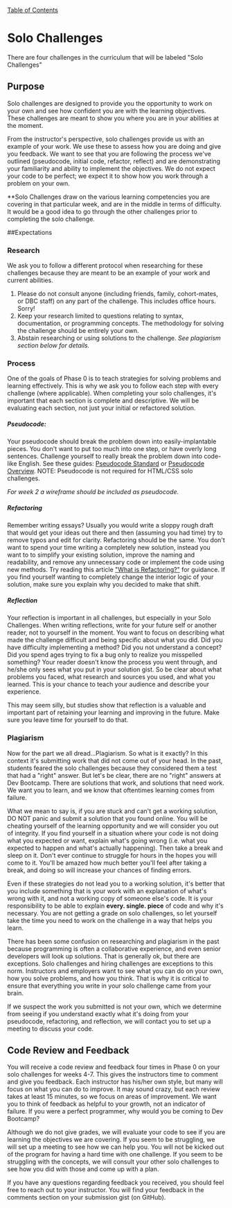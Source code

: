 [Table of Contents](README.md)

# Solo Challenges

There are four challenges in the curriculum that will be labeled "Solo Challenges"


## Purpose
Solo challenges are designed to provide you the opportunity to work on your own and see how confident you are with the learning objectives. These challenges are meant to show you where you are in your abilities at the moment.

From the instructor's perspective, solo challenges provide us with an example of your work. We use these to assess how you are doing and give you feedback. We want to see that you are following the process we've outlined (pseudocode, initial code, refactor, reflect) and are demonstrating your familiarity and ability to implement the objectives. We do not expect your code to be perfect; we expect it to show how you work through a problem on your own.

**Solo Challenges draw on the various learning competencies you are covering in that particular week, and are in the middle in terms of difficulty. It would be a good idea to go through the other challenges prior to completing the solo challenge.

##Expectations
### Research
We ask you to follow a different protocol when researching for these challenges because they are meant to be an example of your work and current abilities.

1. Please do not consult anyone (including friends, family, cohort-mates, or DBC staff) on any part of the challenge. This includes office hours. Sorry!
2. Keep your research limited to questions relating to syntax, documentation, or programming concepts. The methodology for solving the challenge should be entirely your own.
3. Abstain researching or using solutions to the challenge. *See plagiarism section below for details.*

### Process
One of the goals of Phase 0 is to teach strategies for solving problems and learning effectively. This is why we ask you to follow each step with every challenge (where applicable). When completing your solo challenges, it's important that each section is complete and descriptive. We will be evaluating each section, not just your initial or refactored solution.

##### Pseudocode:
Your pseudocode should break the problem down into easily-implantable pieces. You don't want to put too much into one step, or have overly long sentences. Challenge yourself to really break the problem down into code-like English. See these guides: [Pseudocode Standard](http://users.csc.calpoly.edu/~jdalbey/SWE/pdl_std.html) or [Pseudocode Overview](http://www.cs.cornell.edu/Courses/cs482/2003su/handouts/pseudocode.pdf). NOTE: Pseudocode is not required for HTML/CSS solo challenges.

*For week 2 a wireframe should be included as pseudocode.*

##### Refactoring
Remember writing essays? Usually you would write a sloppy rough draft that would get your ideas out there and then (assuming you had time) try to remove typos and edit for clarity. Refactoring should be the same. You don't want to spend your time writing a completely new solution, instead you want to to simplify your existing solution, improve the naming and readability, and remove any unnecessary code or implement the code using new methods. Try reading this article  ["What is Refactoring?"](http://c2.com/cgi/wiki?WhatIsRefactoring) for guidance. If you find yourself wanting to completely change the interior logic of your solution, make sure you explain why you decided to make that shift.

##### Reflection
Your reflection is important in all challenges, but especially in your Solo Challenges. When writing reflections, write for your future self or another reader, not to yourself in the moment. You want to focus on describing what made the challenge difficult and being specific about what you did. Did you have difficulty implementing a method? Did you not understand a concept? Did you spend ages trying to fix a bug only to realize you misspelled something? Your reader doesn't know the process you went through, and he/she only sees what you put in your solution gist. So be clear about what problems you faced, what research and sources you used, and what you learned. This is your chance to teach your audience and describe your experience.

This may seem silly, but studies show that reflection is a valuable and important part of retaining your learning and improving in the future. Make sure you leave time for yourself to do that.

### Plagiarism
Now for the part we all dread...Plagiarism. So what is it exactly? In this context it's submitting work that did not come out of your head. In the past, students feared the solo challenges because they considered them a test that had a "right" answer. But let's be clear, there are no "right" answers at Dev Bootcamp. There are solutions that work, and solutions that need work. We want you to learn, and we know that oftentimes learning comes from failure.

What we mean to say is, if you are stuck and can't get a working solution, DO NOT panic and submit a solution that you found online. You will be cheating yourself of the learning opportunity and we will consider you out of integrity. If you find yourself in a situation where your code is not doing what you expected or want, explain what's going wrong (i.e. what you expected to happen and what's actually happening). Then take a break and sleep on it. Don't ever continue to struggle for hours in the hopes you will come to it. You'll be amazed how much better you'll feel after taking a break, and doing so will increase your chances of finding errors.

Even if these strategies do not lead you to a working solution, it's better that you include something that is your work with an explanation of what's wrong with it, and not a working copy of someone else's code. It is your responsibility to be able to explain **every. single. piece** of code and why it's necessary. You are not getting a grade on solo challenges, so let yourself take the time you need to work on the challenge in a way that helps you learn.

There has been some confusion on researching and plagiarism in the past because programming is often a collaborative experience, and even senior developers will look up solutions. That is generally ok, but there are exceptions. Solo challenges and hiring challenges are exceptions to this norm. Instructors and employers want to see what you can do on your own, how you solve problems, and how you think. That is why it is critical to ensure that everything you write in your solo challenge came from your brain.

If we suspect the work you submitted is not your own, which we determine from seeing if you understand exactly what it's doing from your pseudocode, refactoring, and reflection, we will contact you to set up a meeting to discuss your code.



## Code Review and Feedback

You will receive a code review and feedback four times in Phase 0 on your solo challenges for weeks 4-7. This gives the instructors time to comment and give you feedback. Each instructor has his/her own style, but many will focus on what you can do to improve. It may sound crazy, but each review takes at least 15 minutes, so we focus on areas of improvement. We want you to think of feedback as helpful to your growth, not an indicator of failure. If you were a perfect programmer, why would you be coming to Dev Bootcamp?

Although we do not give grades, we will evaluate your code to see if you are learning the objectives we are covering. If you seem to be struggling, we will set up a meeting to see how we can help you. You will not be kicked out of the program for having a hard time with one challenge. If you seem to be struggling with the concepts, we will consult your other solo challenges to see how you did with those and come up with a plan.

If you have any questions regarding feedback you received, you should feel free to reach out to your instructor. You will find your feedback in the comments section on your submission gist (on GitHub).
